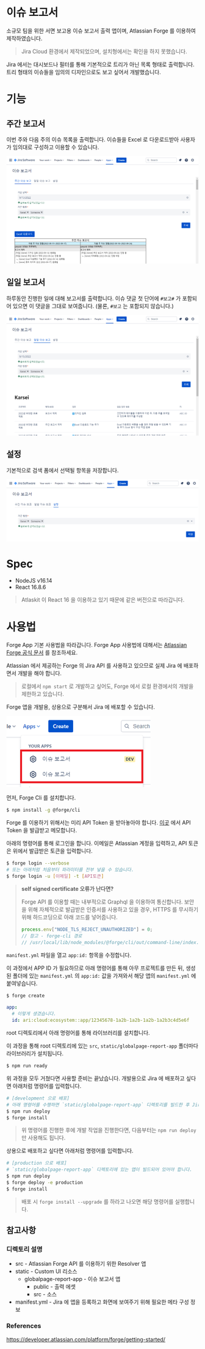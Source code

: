# 이슈 보고서

소규모 팀을 위한 서면 보고용 이슈 보고서 출력 앱이며, Atlassian Forge 를 이용하여 제작하였습니다.

> Jira Cloud 환경에서 제작되었으며, 설치형에서는 확인을 하지 못했습니다.
 
Jira 에서는 대시보드나 필터를 통해 기본적으로 트리가 아닌 목록 형태로 출력합니다. 트리 형태의 이슈들을 임의의 디자인으로도 보고 싶어서 개발했습니다.

# 기능

## 주간 보고서

이번 주와 다음 주의 이슈 목록을 출력합니다. 이슈들을 Excel 로 다운로드받아 사용자가 임의대로 구성하고 이용할 수 있습니다. 

![app-introduce-weekly](./imgs/introduce.png)

## 일일 보고서

하루동안 진행한 일에 대해 보고서를 출력합니다. 이슈 댓글 첫 단어에 `#보고#` 가 포함되어 있으면 이 댓글을 그대로 보여줍니다. (물론, `#보고` 는 포함되지 않습니다.)

![app-introduce-daily](./imgs/introduce2.png)

## 설정

기본적으로 검색 폼에서 선택될 항목을 저장합니다.

![app-introduce-setting](./imgs/introduce3.png)

# Spec

* NodeJS v16.14
* React 16.8.6

> Atlaskit 이 React 16 을 이용하고 있기 때문에 같은 버전으로 따라갑니다.

# 사용법

Forge App 기본 사용법을 따라갑니다. Forge App 사용법에 대해서는 [Atlassian Forge 공식 문서](https://developer.atlassian.com/platform/forge/getting-started/) 를 참조하세요.

Atlassian 에서 제공하는 Forge 의 Jira API 를 사용하고 있으므로 실제 Jira 에 배포하면서 개발을 해야 합니다.

> 로컬에서 `npm start` 로 개발하고 싶어도, Forge 에서 로컬 환경에서의 개발을 제한하고 있습니다.

Forge 앱을 개발용, 상용으로 구분해서 Jira 에 배포할 수 있습니다.

![app-introduce-weekly](./imgs/app-menu.png)

먼저, Forge Cli 를 설치합니다.

```bash
$ npm install -g @forge/cli
```

Forge 를 이용하기 위해서는 미리 API Token 을 받아놓아야 합니다. [이곳](https://id.atlassian.com/manage-profile/security/api-tokens) 에서 API Token 을 발급받고 메모합니다.

아래의 명령어를 통해 로그인을 합니다. 이메일은 Atlassian 계정을 입력하고, API 토큰은 위에서 발급받은 토큰을 입력합니다.

```bash
$ forge login --verbose
# 또는 아래처럼 처음부터 파라미터를 전부 넣을 수 있습니다.
$ forge login -u [이메일] -t [API토큰]
```

> **self signed certificate 오류가 난다면?**
> 
> Forge API 를 이용할 때는 내부적으로 Graphql 을 이용하여 통신합니다. 보안을 위해 자체적으로 발급받은 인증서를 사용하고 있을 경우, HTTPS 를 무시하기 위해 하드코딩으로 아래 코드를 넣어줍니다.
> ```javascript
> process.env["NODE_TLS_REJECT_UNAUTHORIZED"] = 0;
> // 참고 - forge-cli 경로
> // /usr/local/lib/node_modules/@forge/cli/out/command-line/index.js : 58
> ```

`manifest.yml` 파일을 열고 `app:id:` 항목을 수정합니다.

이 과정에서 APP ID 가 필요하므로 아래 명령어를 통해 아무 프로젝트를 만든 뒤, 생성된 폴더에 있는 `manifest.yml` 의 `app:id:` 값을 가져와서 해당 앱의 `manifest.yml` 에 붙여넣습니다.

```bash
$ forge create
```

```yaml
app:
  # 이렇게 생겼습니다.
  id: ari:cloud:ecosystem::app/12345678-1a2b-1a2b-1a2b-1a2b3c4d5e6f
```

root 디렉토리에서 아래 명령어를 통해 라이브러리를 설치합니다.

이 과정을 통해 root 디렉토리에 있는 `src`, `static/globalpage-report-app` 폴더마다 라이브러리가 설치됩니다.

```bash
$ npm run ready
```

위 과정을 모두 거쳤다면 사용할 준비는 끝났습니다. 개발용으로 Jira 에 배포하고 싶다면 아래처럼 명령어를 입력합니다.

```bash
# [development 으로 배포]
# 아래 명령어를 수행하면 `static/globalpage-report-app` 디렉토리를 빌드한 후 Jira 에 배포합니다.
$ npm run deploy
$ forge install
```

> 위 명령어를 진행한 후에 개발 작업을 진행한다면, 다음부터는 `npm run deploy` 만 사용해도 됩니다.

상용으로 배포하고 싶다면 아래처럼 명령어를 입력합니다.

```bash
# [production 으로 배포]
# `static/globalpage-report-app` 디렉토리에 있는 앱이 빌드되어 있어야 합니다.
$ npm run deploy
$ forge deploy -e production
$ forge install
```

> 배포 시 `forge install --upgrade` 를 하라고 나오면 해당 명령어를 실행합니다.

## 참고사항

### 디렉토리 설명

* src - Atlassian Forge API 를 이용하기 위한 Resolver 앱
* static - Custom UI 리소스
  * globalpage-report-app - 이슈 보고서 앱
    * public - 출력 에셋
    * src - 소스
* manifest.yml - Jira 에 앱을 등록하고 화면에 보여주기 위해 필요한 메타 구성 정보

### References

https://developer.atlassian.com/platform/forge/getting-started/

